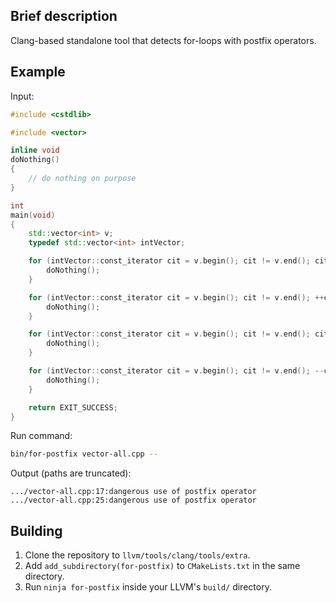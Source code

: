 Brief description
-----------------

Clang-based standalone tool that detects for-loops with postfix operators.

Example
-------

Input:

```c++
#include <cstdlib>

#include <vector>

inline void
doNothing()
{
    // do nothing on purpose
}

int
main(void)
{
    std::vector<int> v;
    typedef std::vector<int> intVector;

    for (intVector::const_iterator cit = v.begin(); cit != v.end(); cit++) {
        doNothing();
    }

    for (intVector::const_iterator cit = v.begin(); cit != v.end(); ++cit) {
        doNothing();
    }

    for (intVector::const_iterator cit = v.begin(); cit != v.end(); cit--) {
        doNothing();
    }

    for (intVector::const_iterator cit = v.begin(); cit != v.end(); --cit) {
        doNothing();
    }

    return EXIT_SUCCESS;
}
```

Run command:

```sh
bin/for-postfix vector-all.cpp --
```

Output (paths are truncated):

```
.../vector-all.cpp:17:dangerous use of postfix operator
.../vector-all.cpp:25:dangerous use of postfix operator
```

Building
--------

1. Clone the repository to `llvm/tools/clang/tools/extra`.
2. Add `add_subdirectory(for-postfix)` to `CMakeLists.txt` in the same 
   directory.
3. Run `ninja for-postfix` inside your LLVM's `build/` directory.
